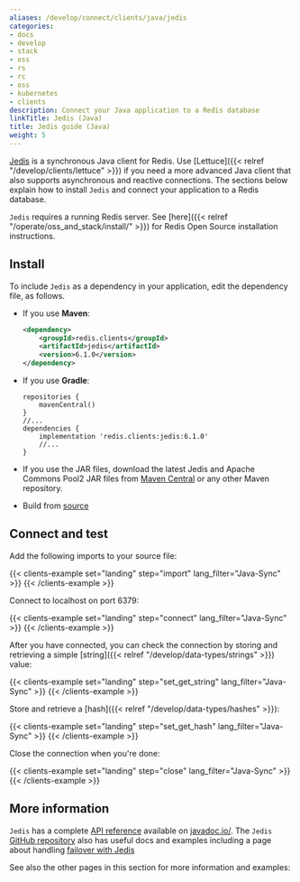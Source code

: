 ```yaml
---
aliases: /develop/connect/clients/java/jedis
categories:
- docs
- develop
- stack
- oss
- rs
- rc
- oss
- kubernetes
- clients
description: Connect your Java application to a Redis database
linkTitle: Jedis (Java)
title: Jedis guide (Java)
weight: 5
---
```


[Jedis](https://github.com/redis/jedis) is a synchronous Java client for Redis.
Use [Lettuce]({{< relref "/develop/clients/lettuce" >}}) if you need
a more advanced Java client that also supports asynchronous and reactive connections.
The sections below explain how to install `Jedis` and connect your application
to a Redis database.

`Jedis` requires a running Redis server. See [here]({{< relref "/operate/oss_and_stack/install/" >}}) for Redis Open Source installation instructions.

## Install

To include `Jedis` as a dependency in your application, edit the dependency file, as follows.

* If you use **Maven**:   

  ```xml
  <dependency>
      <groupId>redis.clients</groupId>
      <artifactId>jedis</artifactId>
      <version>6.1.0</version>
  </dependency>
  ```

* If you use **Gradle**: 

  ```
  repositories {
      mavenCentral()
  }
  //...
  dependencies {
      implementation 'redis.clients:jedis:6.1.0'
      //...
  }
  ```

* If you use the JAR files, download the latest Jedis and Apache Commons Pool2 JAR files from [Maven Central](https://central.sonatype.com/) or any other Maven repository.

* Build from [source](https://github.com/redis/jedis)


## Connect and test

Add the following imports to your source file:

{{< clients-example set="landing" step="import" lang_filter="Java-Sync" >}}
{{< /clients-example >}}

Connect to localhost on port 6379:

{{< clients-example set="landing" step="connect" lang_filter="Java-Sync" >}}
{{< /clients-example >}}

After you have connected, you can check the connection by storing and
retrieving a simple [string]({{< relref "/develop/data-types/strings" >}}) value:

{{< clients-example set="landing" step="set_get_string" lang_filter="Java-Sync" >}}
{{< /clients-example >}}

Store and retrieve a [hash]({{< relref "/develop/data-types/hashes" >}}):

{{< clients-example set="landing" step="set_get_hash" lang_filter="Java-Sync" >}}
{{< /clients-example >}}

Close the connection when you're done:

{{< clients-example set="landing" step="close" lang_filter="Java-Sync" >}}
{{< /clients-example >}}

## More information

`Jedis` has a complete [API reference](https://www.javadoc.io/doc/redis.clients/jedis/latest/index.html) available on [javadoc.io/](https://javadoc.io/).
The `Jedis` [GitHub repository](https://github.com/redis/jedis) also has useful docs
and examples including a page about handling
[failover with Jedis](https://github.com/redis/jedis/blob/master/docs/failover.md)

See also the other pages in this section for more information and examples:
